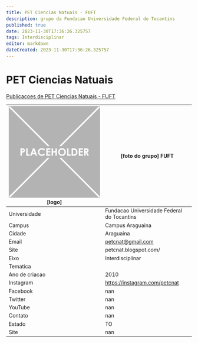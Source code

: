 ```yaml
---
title: PET Ciencias Natuais - FUFT
description: grupo da Fundacao Universidade Federal do Tocantins
published: true
date: 2023-11-30T17:36:26.325757
tags: Interdisciplinar
editor: markdown
dateCreated: 2023-11-30T17:36:26.325757
---
```


# PET Ciencias Natuais

[Publicacoes de PET Ciencias Natuais - FUFT](/atividade/125PETCienciasNatuaisFUFT/feed.md)

| ![placeholder.png](/placeholder.png) [logo] | [foto do grupo] FUFT         |
| ------------------------------------------- | ------------------------------------------------- |
| Universidade                                | Fundacao Universidade Federal do Tocantins      |
| Campus                                      | Campus Araguaina            |
| Cidade                                      | Araguaina             |
| Email                                       | petcnat@gmail.com             |
| Site                                        | petcnat.blogspot.com/              |
| Eixo                                        | Interdisciplinar              |
| Tematica                                    |           |
| Ano de criacao                              | 2010        |
| Instagram                                   | https://instagram.com/petcnat         |
| Facebook                                    | nan          |
| Twitter                                     | nan           |
| YouTube                                     | nan           |
| Contato                                     | nan         |
| Estado                                      |  TO            |
| Site                                        | nan |
